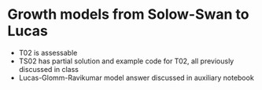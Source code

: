 # Growth models from Solow-Swan to Lucas

* T02 is assessable
* TS02 has partial solution and example code for T02, all previously discussed in class
* Lucas-Glomm-Ravikumar model answer discussed in auxiliary notebook
